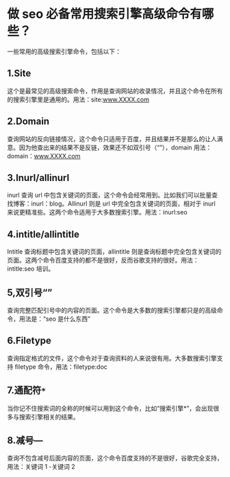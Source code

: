 # 做 seo 必备常用搜索引擎高级命令有哪些？

一些常用的高级搜索引擎命令，包括以下：

## 1.Site
这个是最常见的高级搜索命令，作用是查询网站的收录情况，并且这个命令在所有的搜索引擎里是通用的。用法：site:www.XXXX.com

## 2.Domain
查询网站的反向链接情况，这个命令只适用于百度，并且结果并不是那么的让人满意。因为他查出来的结果不是反链，效果还不如双引号（“”），domain 用法：domain：www.XXXX.com

## 3.Inurl/allinurl
inurl 查询 url 中包含关键词的页面，这个命令会经常用到。比如我们可以批量查找博客：inurl：blog。Allinurl 则是 url 中完全包含关键词的页面，相对于 inurl 来说更精准些。这两个命令适用于大多数搜索引擎。用法：inurl:seo

## 4.intitle/allintitle
Intitle 查询标题中包含关键词的页面，allintitle 则是查询标题中完全包含关键词的页面。这两个命令百度支持的都不是很好，反而谷歌支持的很好。用法：intitle:seo 培训。

## 5,双引号“”
查询完整匹配引号中的内容的页面。这个命令是大多数的搜索引擎都只是的高级命令，用法是：“seo 是什么东西”

## 6.Filetype
查询指定格式的文件，这个命令对于查询资料的人来说很有用。大多数搜索引擎支持 filetype 命令，用法：filetype:doc

## 7.通配符`*`
当你记不住搜索词的全称的时候可以用到这个命令，比如“搜索引擎*”，会出现很多与搜索引擎相关的结果。

## 8.减号—
查询不包含减号后面内容的页面，这个命令百度支持的不是很好，谷歌完全支持，用法：关键词 1 -关键词 2
